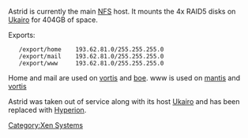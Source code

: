 Astrid is currently the main [NFS](NFS_Service "wikilink") host. It
mounts the 4x RAID5 disks on [Ukairo](Ukairo "wikilink") for 404GB of
space.

Exports:

`   /export/home    193.62.81.0/255.255.255.0`
`   /export/mail    193.62.81.0/255.255.255.0`
`   /export/www     193.62.81.0/255.255.255.0`

Home and mail are used on [vortis](vortis "wikilink") and
[boe](boe "wikilink"). www is used on [mantis](mantis "wikilink") and
[vortis](vortis "wikilink")

Astrid was taken out of service along with its host
[Ukairo](Ukairo "wikilink") and has been replaced with
[Hyperion](Hyperion "wikilink").

[Category:Xen Systems](Category:Xen_Systems "wikilink")